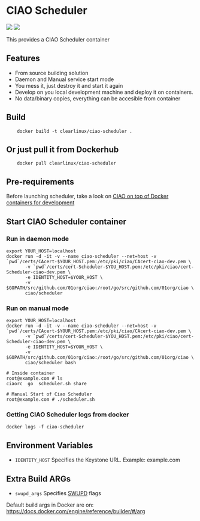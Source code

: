 CIAO Scheduler
==============
[![](https://images.microbadger.com/badges/image/clearlinux/ciao-scheduler.svg)](http://microbadger.com/images/clearlinux/ciao-scheduler "Get your own image badge on microbadger.com")
[![](https://images.microbadger.com/badges/version/clearlinux/ciao-scheduler.svg)](http://microbadger.com/images/clearlinux/scheduler "Get your own version badge on microbadger.com")

This provides a CIAO Scheduler container

Features
--------
- From source building solution
- Daemon and Manual service start mode
- You mess it, just destroy it and start it again
- Develop on you local development machine and deploy it on containers.
- No data/binary copies, everything can be accesible from container

Build
-----
```
    docker build -t clearlinux/ciao-scheduler .
```

Or just pull it from Dockerhub
------------------------------
```
    docker pull clearlinux/ciao-scheduler
```

Pre-requirements
----------------
Before launching scheduler, take a look on [CIAO on top of Docker containers for development]()

Start CIAO Scheduler container
-----------------------------
### Run in daemon mode
```
export YOUR_HOST=localhost
docker run -d -it -v --name ciao-scheduler --net=host -v `pwd`/certs/CAcert-$YOUR_HOST.pem:/etc/pki/ciao/CAcert-ciao-dev.pem \
       -v `pwd`/certs/cert-Scheduler-$YOU_HOST.pem:/etc/pki/ciao/cert-Scheduler-ciao-dev.pem \
       -e IDENTITY_HOST=$YOUR_HOST \
       -v $GOPATH/src/github.com/01org/ciao:/root/go/src/github.com/01org/ciao \
       ciao/scheduler
```

### Run on manual mode
```
export YOUR_HOST=localhost
docker run -d -it -v --name ciao-scheduler --net=host -v `pwd`/certs/CAcert-$YOUR_HOST.pem:/etc/pki/ciao/CAcert-ciao-dev.pem \
       -v `pwd`/certs/cert-Scheduler-$YOU_HOST.pem:/etc/pki/ciao/cert-Scheduler-ciao-dev.pem \
       -e IDENTITY_HOST=$YOUR_HOST \
       -v $GOPATH/src/github.com/01org/ciao:/root/go/src/github.com/01org/ciao \
       ciao/scheduler bash

# Inside container
root@example.com # ls
ciaorc  go  scheduler.sh share

# Manual Start of Ciao Scheduler
root@example.com # ./scheduler.sh
```

### Getting CIAO Scheduler logs from docker
```
docker logs -f ciao-scheduler
```

Environment Variables
---------------------
- ``IDENTITY_HOST`` Specifies the Keystone URL. Example: example.com

Extra Build ARGs
----------------
- ``swupd_args`` Specifies [SWUPD](https://clearlinux.org/documentation/swupdate_how_to_run_the_updater.html) flags

Default build args in Docker are on: https://docs.docker.com/engine/reference/builder/#/arg
